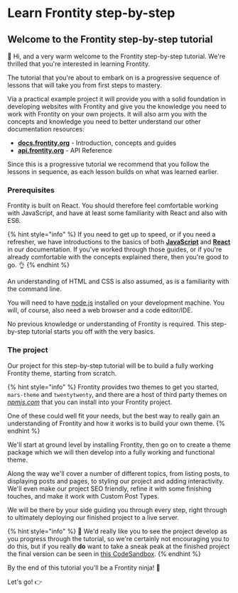 # Learn Frontity step-by-step

## Welcome to the Frontity step-by-step tutorial

👋 Hi, and a very warm welcome to the Frontity step-by-step tutorial. We're thrilled that you're interested in learning Frontity.

The tutorial that you're about to embark on is a progressive sequence of lessons that will take you from first steps to mastery.

Via a practical example project it will provide you with a solid foundation in developing websites with Frontity and give you the knowledge you need to work with Frontity on your own projects. It will also arm you with the concepts and knowledge you need to better understand our other documentation resources:

- [**docs.frontity.org**](https://docs.frontity.org) - Introduction, concepts and guides
- [**api.frontity.org**](https://api.frontity.org) - API Reference

Since this is a progressive tutorial we recommend that you follow the lessons in sequence, as each lesson builds on what was learned earlier.

### Prerequisites

Frontity is built on React. You should therefore feel comfortable working with JavaScript, and have at least some familiarity with React and also with ES6.

{% hint style="info" %}
If you need to get up to speed, or if you need a refresher, we have introductions to the basics of both **[JavaScript](https://docs.frontity.org/guides/javascript-basics)** and **[React](https://docs.frontity.org/guides/react-basic)** in our documentation. If you've worked through those guides, or if you're already comfortable with the concepts explained there, then you're good to go. 👌
{% endhint %}

An understanding of HTML and CSS is also assumed, as is a familiarity with the command line.

You will need to have [node.js](https://nodejs.org/) installed on your development machine. You will, of course, also need a web browser and a code editor/IDE.

No previous knowledge or understanding of Frontity is required. This step-by-step tutorial starts you off with the very basics.

### The project

Our project for this step-by-step tutorial will be to build a fully working Frontity theme, starting from scratch.

{% hint style="info" %}
Frontity provides two themes to get you started, `mars-theme` and `twentytwenty`, and there are a host of third party themes on [_npmjs.com_](https://www.npmjs.com/) that you can install into your Frontity project.

One of these could well fit your needs, but the best way to really gain an understanding of Frontity and how it works is to build your own theme.
{% endhint %}

We'll start at ground level by installing Frontity, then go on to create a theme package which we will then develop into a fully working and functional theme.

Along the way we'll cover a number of different topics, from listing posts, to displaying posts and pages, to styling our project and adding interactivity. We'll even make our project SEO friendly, refine it with some finishing touches, and make it work with Custom Post Types.

We will be there by your side guiding you through every step, right through to ultimately deploying our finished project to a live server.

{% hint style="info" %}
👀 We'd really like you to see the project develop as you progress through the tutorial, so we're certainly not encouraging you to do this, but if you really **do** want to take a sneak peak at the finished project the final version can be seen in [this CodeSandbox](https://codesandbox.io/s/github/frontity-demos/tutorial-hello-frontity).
{% endhint %}

By the end of this tutorial you'll be a Frontity ninja! 🥷

Let's go! 👉
